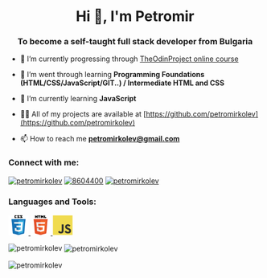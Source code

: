 <h1 align="center">Hi 👋, I'm Petromir</h1>
<h3 align="center">To become a self-taught full stack developer from Bulgaria</h3>

- 🔭 I’m currently progressing through [TheOdinProject online course](https://www.theodinproject.com/)

- 🌱 I’m went through learning **Programming Foundations (HTML/CSS/JavaScript/GIT..) / Intermediate HTML and CSS**

- 🌱 I’m currently learning **JavaScript**

- 👨‍💻 All of my projects are available at [https://github.com/petromirkolev](https://github.com/petromirkolev)

- 📫 How to reach me **petromirkolev@gmail.com**

<h3 align="left">Connect with me:</h3>
<p align="left">
<a href="https://linkedin.com/in/petromirkolev" target="blank"><img align="center" src="https://raw.githubusercontent.com/rahuldkjain/github-profile-readme-generator/master/src/images/icons/Social/linked-in-alt.svg" alt="petromirkolev" height="30" width="40" /></a>
<a href="https://stackoverflow.com/users/8604400" target="blank"><img align="center" src="https://raw.githubusercontent.com/rahuldkjain/github-profile-readme-generator/master/src/images/icons/Social/stack-overflow.svg" alt="8604400" height="30" width="40" /></a>
<a href="https://fb.com/petromirkolev" target="blank"><img align="center" src="https://raw.githubusercontent.com/rahuldkjain/github-profile-readme-generator/master/src/images/icons/Social/facebook.svg" alt="petromirkolev" height="30" width="40" /></a>
</p>

<h3 align="left">Languages and Tools:</h3>
<p align="left"> <a href="https://www.w3schools.com/css/" target="_blank" rel="noreferrer"> <img src="https://raw.githubusercontent.com/devicons/devicon/master/icons/css3/css3-original-wordmark.svg" alt="css3" width="40" height="40"/> </a> <a href="https://www.w3.org/html/" target="_blank" rel="noreferrer"> <img src="https://raw.githubusercontent.com/devicons/devicon/master/icons/html5/html5-original-wordmark.svg" alt="html5" width="40" height="40"/> </a> <a href="https://developer.mozilla.org/en-US/docs/Web/JavaScript" target="_blank" rel="noreferrer"> <img src="https://raw.githubusercontent.com/devicons/devicon/master/icons/javascript/javascript-original.svg" alt="javascript" width="40" height="40"/> </a> </p>

<p><img align="left" src="https://github-readme-stats.vercel.app/api/top-langs?username=petromirkolev&show_icons=true&locale=en&layout=compact" alt="petromirkolev" /></p>

<p>&nbsp;<img align="center" src="https://github-readme-stats.vercel.app/api?username=petromirkolev&show_icons=true&locale=en" alt="petromirkolev" /></p>

<p><img align="center" src="https://github-readme-streak-stats.herokuapp.com/?user=petromirkolev&" alt="petromirkolev" /></p>
